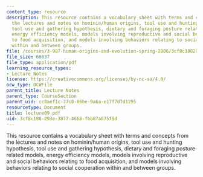 ```yaml
---
content_type: resource
description: This resource contains a vocabulary sheet with terms and concepts from
  the lectures and notes on hominin/human origins, tool use and hunting hypothesis,
  tool use and gathering hypothesis, dietary and foraging posture related models,
  energy efficiency models, models involving reproductive and social behaviors relating
  to food acquisition, and models involving behaviors relating to social cooperation
  within and between groups.
file: /courses/3-987-human-origins-and-evolution-spring-2006/3cf8c188293e38774668fbb87a875f9d_lecture09.pdf
file_size: 66637
file_type: application/pdf
learning_resource_types:
- Lecture Notes
license: https://creativecommons.org/licenses/by-nc-sa/4.0/
ocw_type: OCWFile
parent_title: Lecture Notes
parent_type: CourseSection
parent_uid: cc8aef1c-77c8-86be-9a6a-e17f7d7d1295
resourcetype: Document
title: lecture09.pdf
uid: 3cf8c188-293e-3877-4668-fbb87a875f9d
---
```

This resource contains a vocabulary sheet with terms and concepts from the lectures and notes on hominin/human origins, tool use and hunting hypothesis, tool use and gathering hypothesis, dietary and foraging posture related models, energy efficiency models, models involving reproductive and social behaviors relating to food acquisition, and models involving behaviors relating to social cooperation within and between groups.